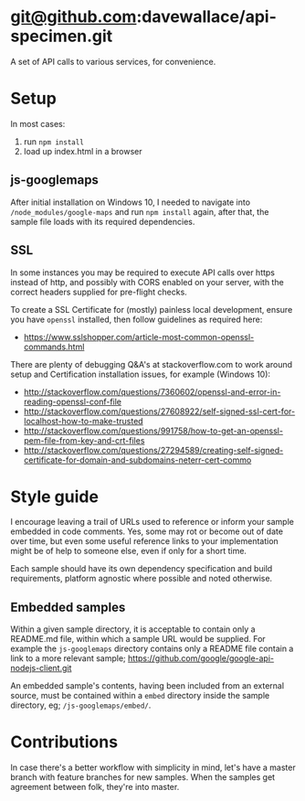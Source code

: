 # git@github.com:davewallace/api-specimen.git
A set of API calls to various services, for convenience.

# Setup

In most cases:
1. run `npm install`
2. load up index.html in a browser

## js-googlemaps

After initial installation on Windows 10, I needed to navigate into 
`/node_modules/google-maps` and run `npm install` again, after that, the sample
file loads with its required dependencies.

## SSL

In some instances you may be required to execute API calls over https instead of
http, and possibly with CORS enabled on your server, with the correct headers
supplied for pre-flight checks.

To create a SSL Certificate for (mostly) painless local development, ensure you
have `openssl` installed, then follow guidelines as required here:
- https://www.sslshopper.com/article-most-common-openssl-commands.html

There are plenty of debugging Q&A's at stackoverflow.com to work around setup
and Certification installation issues, for example (Windows 10):
- http://stackoverflow.com/questions/7360602/openssl-and-error-in-reading-openssl-conf-file
- http://stackoverflow.com/questions/27608922/self-signed-ssl-cert-for-localhost-how-to-make-trusted
- http://stackoverflow.com/questions/991758/how-to-get-an-openssl-pem-file-from-key-and-crt-files
- http://stackoverflow.com/questions/27294589/creating-self-signed-certificate-for-domain-and-subdomains-neterr-cert-commo

# Style guide

I encourage leaving a trail of URLs used to reference or inform your sample
embedded in code comments. Yes, some may rot or become out of date over time,
but even some useful reference links to your implementation might be of help to
someone else, even if only for a short time.

Each sample should have its own dependency specification and build requirements,
platform agnostic where possible and noted otherwise.

## Embedded samples

Within a given sample directory, it is acceptable to contain only a README.md
file, within which a sample URL would be supplied. For example the
`js-googlemaps` directory contains only a README file contain a link to a
more relevant sample; https://github.com/google/google-api-nodejs-client.git

An embedded sample's contents, having been included from an external source,
must be contained within a `embed` directory inside the sample directory, eg;
`/js-googlemaps/embed/`.

# Contributions

In case there's a better workflow with simplicity in mind, let's have a master
branch with feature branches for new samples. When the samples get agreement
between folk, they're into master.
